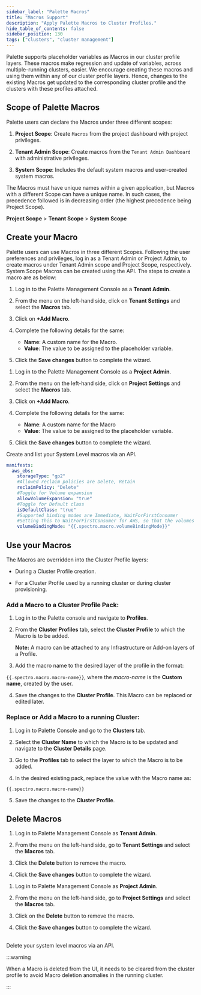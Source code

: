 ```yaml
---
sidebar_label: "Palette Macros"
title: "Macros Support"
description: "Apply Palette Macros to Cluster Profiles."
hide_table_of_contents: false
sidebar_position: 130
tags: ["clusters", "cluster management"]
---
```


Palette supports placeholder variables as Macros in our cluster profile layers. These macros make regression and update
of variables, across multiple-running clusters, easier. We encourage creating these macros and using them within any of
our cluster profile layers. Hence, changes to the existing Macros get updated to the corresponding cluster profile and
the clusters with these profiles attached.

## Scope of Palette Macros

Palette users can declare the Macros under three different scopes:

1. **Project Scope**: Create `Macros` from the project dashboard with project privileges.

2. **Tenant Admin Scope**: Create macros from the `Tenant Admin Dashboard` with administrative privileges.

3. **System Scope**: Includes the default system macros and user-created system macros.

The Macros must have unique names within a given application, but Macros with a different Scope can have a unique name.
In such cases, the precedence followed is in decreasing order (the highest precedence being Project Scope).

**Project Scope** > **Tenant Scope** > **System Scope**

## Create your Macro

Palette users can use Macros in three different Scopes. Following the user preferences and privileges, log in as a
Tenant Admin or Project Admin, to create macros under Tenant Admin scope and Project Scope, respectively. System Scope
Macros can be created using the API. The steps to create a macro are as below:

<Tabs>
<TabItem label="Tenant Scope Macro" value="Tenant Scope Macro">

1. Log in to the Palette Management Console as a **Tenant Admin**.

2. From the menu on the left-hand side, click on **Tenant Settings** and select the **Macros** tab.

3. Click on **+Add Macro**.

4. Complete the following details for the same:

   - **Name**: A custom name for the Macro.
   - **Value**: The value to be assigned to the placeholder variable.

5. Click the **Save changes** button to complete the wizard.

</TabItem>

<TabItem label="Project Scope Macro" value="Project Scope Macro">

1. Log in to the Palette Management Console as a **Project Admin**.

2. From the menu on the left-hand side, click on **Project Settings** and select the **Macros** tab.

3. Click on **+Add Macro**.

4. Complete the following details for the same:

   - **Name**: A custom name for the Macro
   - **Value**: The value to be assigned to the placeholder variable.

5. Click the **Save changes** button to complete the wizard.

</TabItem>

<TabItem label="System Scope Macro" value="System Scope Macro">

Create and list your System Level macros via an API.

</TabItem>

</Tabs>

```yaml
manifests:
  aws_ebs:
    storageType: "gp2"
    #Allowed reclaim policies are Delete, Retain
    reclaimPolicy: "Delete"
    #Toggle for Volume expansion
    allowVolumeExpansion: "true"
    #Toggle for Default class
    isDefaultClass: "true"
    #Supported binding modes are Immediate, WaitForFirstConsumer
    #Setting this to WaitForFirstConsumer for AWS, so that the volumes gets created in the same AZ as that of the pods
    volumeBindingMode: "{{.spectro.macro.volumeBindingMode}}"
```

## Use your Macros

The Macros are overridden into the Cluster Profile layers:

- During a Cluster Profile creation.

- For a Cluster Profile used by a running cluster or during cluster provisioning.

### Add a Macro to a Cluster Profile Pack:

1. Log in to the Palette console and navigate to **Profiles**.

2. From the **Cluster Profiles** tab, select the **Cluster Profile** to which the Macro is to be added.

   **Note:** A macro can be attached to any Infrastructure or Add-on layers of a Profile.

3. Add the macro name to the desired layer of the profile in the format:

`{{.spectro.macro.macro-name}}`, where the _macro-name_ is the **Custom name**, created by the user.

4. Save the changes to the **Cluster Profile**. This Macro can be replaced or edited later.

### Replace or Add a Macro to a running Cluster:

1. ​​Log in to Palette Console and go to the **Clusters** tab.

2. Select the **Cluster Name** to which the Macro is to be updated and navigate to the **Cluster Details** page.

3. Go to the **Profiles** tab to select the layer to which the Macro is to be added.

4. In the desired existing pack, replace the value with the Macro name as:

`{{.spectro.macro.macro-name}}`

5. Save the changes to the **Cluster Profile**.

## Delete Macros

<Tabs queryString="delete-scope">

<TabItem label="Tenant Scope Macro" value="Tenant Scope Macro">

1. Log in to Palette Management Console as **Tenant Admin**.

2. From the menu on the left-hand side, go to **Tenant Settings** and select the **Macros** tab.

3. Click the **Delete** button to remove the macro.

4. Click the **Save changes** button to complete the wizard.

</TabItem>

<TabItem label="Project Scope Macro" value="Project Scope Macro">

1. Log in to Palette Management Console as **Project Admin**.

2. From the menu on the left-hand side, go to **Project Settings** and select the **Macros** tab.

3. Click on the **Delete** button to remove the macro.

4. Click the **Save changes** button to complete the wizard.

</TabItem>

<TabItem label="System Scope Macro" value="System Scope Macro">

<br />
Delete your system level macros via an API.

</TabItem>

</Tabs>

:::warning

When a Macro is deleted from the UI, it needs to be cleared from the cluster profile to avoid Macro deletion anomalies
in the running cluster.

:::
